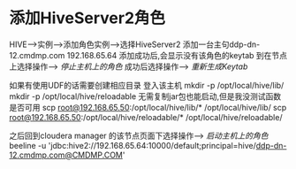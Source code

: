 # 添加HiveServer2角色
HIVE-->实例-->添加角色实例-->选择HiveServer2
添加一台主句ddp-dn-12.cmdmp.com   192.168.65.64
添加成功后,会显示没有该角色的keytab
到在节点上选择操作--> *停止主机上的角色*
成功后选择操作--> *重新生成Keytab*

如果有使用UDF的话需要创建相应目录
登入该主机
mkdir -p /opt/local/hive/lib/
mkdir -p /opt/local/hive/reloadable
无需复制jar包也能启动,但是我没测试函数是否可用
scp root@192.168.65.50:/opt/local/hive/lib/* /opt/local/hive/lib/
scp root@192.168.65.50:/opt/local/hive/reloadable/* /opt/local/hive/reloadable/

之后回到cloudera manager 的该节点页面下选择操作--> *启动主机上的角色*
beeline -u 'jdbc:hive2://192.168.65.64:10000/default;principal=hive/ddp-dn-12.cmdmp.com@CMDMP.COM'
